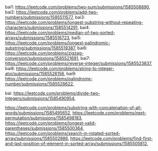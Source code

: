 bai1: https://leetcode.com/problems/two-sum/submissions/1585508890,
bai2: https://leetcode.com/problems/add-two-numbers/submissions/1585511577,
bai3: https://leetcode.com/problems/longest-substring-without-repeating-characters/submissions/1585514291,
bai4: https://leetcode.com/problems/median-of-two-sorted-arrays/submissions/1585516723,
bai5: https://leetcode.com/problems/longest-palindromic-substring/submissions/1585519387,
bai6: https://leetcode.com/problems/zigzag-conversion/submissions/1585521691,
bai7: https://leetcode.com/problems/reverse-integer/submissions/1585523837,
bai8: https://leetcode.com/problems/string-to-integer-atoi/submissions/1585526156,
bai9: https://leetcode.com/problems/palindrome-number/submissions/1585528622,
 

bai: https://leetcode.com/problems/divide-two-integers/submissions/1585490954,

https://leetcode.com/problems/substring-with-concatenation-of-all-words/submissions/1585495652,
https://leetcode.com/problems/next-permutation/submissions/1585498183,
https://leetcode.com/problems/longest-valid-parentheses/submissions/1585500364,
https://leetcode.com/problems/search-in-rotated-sorted-array/submissions/1585502886,
https://leetcode.com/problems/find-first-and-last-position-of-element-in-sorted-array/submissions/1585505812,


